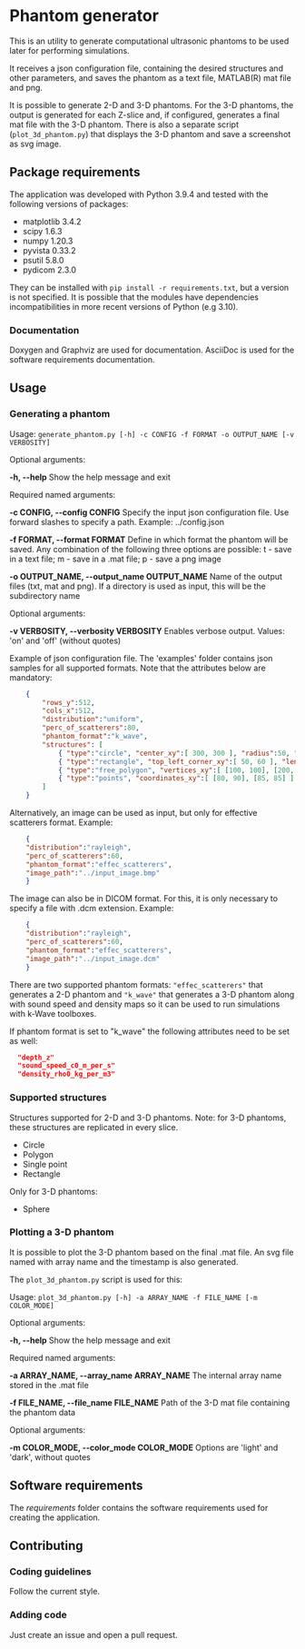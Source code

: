 # Phantom generator

This is an utility to generate computational ultrasonic phantoms to be used later for performing simulations.

It receives a json configuration file, containing the desired structures and other parameters, and saves the phantom as a text file, MATLAB(R) mat file and png.

It is possible to generate 2-D and 3-D phantoms. For the 3-D phantoms, the output is generated for each Z-slice and, if configured, generates a final mat file with the 3-D phantom. There is also a separate script (`plot_3d_phantom.py`) that displays the 3-D phantom and save a screenshot as svg image.

## Package requirements

The application was developed with Python 3.9.4 and tested with the following versions of packages:

* matplotlib 3.4.2
* scipy 1.6.3
* numpy 1.20.3
* pyvista 0.33.2
* psutil 5.8.0
* pydicom 2.3.0

They can be installed with `pip install -r requirements.txt`, but a version is not specified. It is possible that the modules have dependencies incompatibilities in more recent versions of Python (e.g 3.10).

### Documentation

Doxygen and Graphviz are used for documentation. AsciiDoc is used for the software requirements documentation.

## Usage

### Generating a phantom

Usage: `generate_phantom.py [-h] -c CONFIG -f FORMAT -o OUTPUT_NAME [-v VERBOSITY]`

Optional arguments:

  **-h, --help** Show the help message and exit

Required named arguments:

  **-c CONFIG, --config CONFIG** Specify the input json configuration file. Use forward slashes to specify a path. Example: ../config.json

  **-f FORMAT, --format FORMAT** Define in which format the phantom will be saved. Any combination of the following three options are possible: t - save in a text file; m - save in a .mat file; p - save a png image

  **-o OUTPUT_NAME, --output_name OUTPUT_NAME** Name of the output files (txt, mat and png). If a directory is used as input, this will be the subdirectory name

Optional arguments:

  **-v VERBOSITY, --verbosity VERBOSITY** Enables verbose output. Values: 'on' and 'off' (without quotes)

Example of json configuration file. The 'examples' folder contains json samples for all supported formats. Note that the attributes below are mandatory:

```json
    {
        "rows_y":512,
        "cols_x":512,
        "distribution":"uniform",
        "perc_of_scatterers":80,
        "phantom_format":"k_wave",
        "structures": [
            { "type":"circle", "center_xy":[ 300, 300 ], "radius":50, "scat_gain":3 },
            { "type":"rectangle", "top_left_corner_xy":[ 50, 60 ], "length_x":20, "length_y":30, "scat_gain":4 },
            { "type":"free_polygon", "vertices_xy":[ [100, 100], [200, 100], [200, 200] ], "scat_gain":0 },
            { "type":"points", "coordinates_xy":[ [80, 90], [85, 85] ], "scat_gain":2 }
        ]
    }
```

Alternatively, an image can be used as input, but only for effective scatterers format. Example:

```json
    {
    "distribution":"rayleigh",
    "perc_of_scatterers":60,
    "phantom_format":"effec_scatterers",
    "image_path":"../input_image.bmp"
    }
```

The image can also be in DICOM format. For this, it is only necessary to specify a file with .dcm extension. Example:

```json
    {
    "distribution":"rayleigh",
    "perc_of_scatterers":60,
    "phantom_format":"effec_scatterers",
    "image_path":"../input_image.dcm"
    }
```

There are two supported phantom formats: `"effec_scatterers"` that generates a 2-D phantom and `"k_wave"` that generates a 3-D phantom along with sound speed and density maps so it can be used to run simulations with k-Wave toolboxes.

If phantom format is set to "k_wave" the following attributes need to be set as well:

```json
  "depth_z"
  "sound_speed_c0_m_per_s"
  "density_rho0_kg_per_m3"
```

### Supported structures

Structures supported for 2-D and 3-D phantoms. Note: for 3-D phantoms, these structures are replicated in every slice.

* Circle
* Polygon
* Single point
* Rectangle

Only for 3-D phantoms:

* Sphere

### Plotting a 3-D phantom

It is possible to plot the 3-D phantom based on the final .mat file. An svg file named with array name and the timestamp is also generated.

The `plot_3d_phantom.py` script is used for this:

Usage: `plot_3d_phantom.py [-h] -a ARRAY_NAME -f FILE_NAME [-m COLOR_MODE]`

Optional arguments:

  **-h, --help** Show the help message and exit

Required named arguments:

  **-a ARRAY_NAME, --array_name ARRAY_NAME** The internal array name stored in the .mat file

  **-f FILE_NAME, --file_name FILE_NAME** Path of the 3-D mat file containing the phantom data

Optional arguments:

  **-m COLOR_MODE, --color_mode COLOR_MODE** Options are 'light' and 'dark', without quotes

## Software requirements

The *requirements* folder contains the software requirements used for creating the application.

## Contributing

### Coding guidelines

Follow the current style.

### Adding code

Just create an issue and open a pull request.
